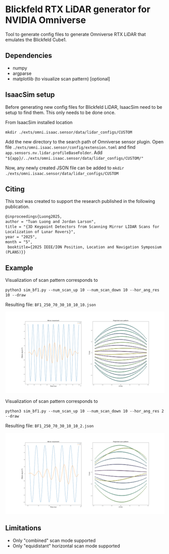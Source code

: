 # Blickfeld RTX LiDAR generator for NVIDIA Omniverse

Tool to generate config files to generate Omniverse RTX LiDAR that emulates the Blickfeld Cube1.

## Dependencies
- numpy
- argparse
- matplotlib (to visualize scan pattern) [optional] 

## IsaacSim setup
Before generating new config files for Blickfeld LiDAR, IsaacSim need to be setup to find them. This only needs to be done once.

From IsaacSim installed location

```
mkdir ./exts/omni.isaac.sensor/data/lidar_configs/CUSTOM
```

Add the new directory to the search path of Omniverse sensor plugin. Open file ``` ./exts/omni.isaac.sensor/config/extension.toml ``` and find ```app.sensors.nv.lidar.profileBaseFolder```. Add ```"${app}/../exts/omni.isaac.sensor/data/lidar_configs/CUSTOM/"```

Now, any newly created JSON file can be added to ``` mkdir ./exts/omni.isaac.sensor/data/lidar_configs/CUSTOM ```

## Citing
This tool was created to support the research published in the following publication.

```
@inproceedings{Luong2025,
author = "Tuan Luong and Jordan Larson",
title = "{3D Keypoint Detectors from Scanning Mirror LIDAR Scans for Localization of Lunar Rovers}",
year = "2025",
month = "5",
 booktitle={2025 IEEE/ION Position, Location and Navigation Symposium (PLANS)}} 
```

## Example 
Visualization of scan pattern corresponds to 
```
python3 sim_bf1.py --num_scan_up 10 --num_scan_down 10 --hor_ang_res 10 --draw
```

Resulting file: ```BF1_250_70_30_10_10_10.json```

![image](./BF1_250_70_30_10_10_10.png)


Visualization of scan pattern corresponds to 
```
python3 sim_bf1.py --num_scan_up 10 --num_scan_down 10 --hor_ang_res 2 --draw
```

Resulting file: ```BF1_250_70_30_10_10_2.json```

![image](./BF1_250_70_30_10_10_2.png)

## Limitations
- Only "combined" scan mode supported
- Only "equidistant" horizontal scan mode supported